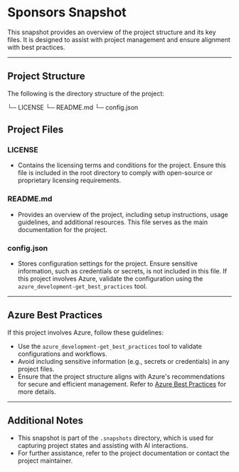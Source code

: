 # Sponsors Snapshot

This snapshot provides an overview of the project structure and its key files. It is designed to assist with project management and ensure alignment with best practices.

---

## Project Structure

The following is the directory structure of the project:

└─ LICENSE
└─ README.md
└─ config.json

## Project Files

### LICENSE

- Contains the licensing terms and conditions for the project. Ensure this file is included in the root directory to comply with open-source or proprietary licensing requirements.

### README.md

- Provides an overview of the project, including setup instructions, usage guidelines, and additional resources. This file serves as the main documentation for the project.

### config.json

- Stores configuration settings for the project. Ensure sensitive information, such as credentials or secrets, is not included in this file. If this project involves Azure, validate the configuration using the `azure_development-get_best_practices` tool.

---

## Azure Best Practices

If this project involves Azure, follow these guidelines:

- Use the `azure_development-get_best_practices` tool to validate configurations and workflows.
- Avoid including sensitive information (e.g., secrets or credentials) in any project files.
- Ensure that the project structure aligns with Azure's recommendations for secure and efficient management. Refer to [Azure Best Practices](https://learn.microsoft.com/en-us/azure/architecture/best-practices/) for more details.

---

## Additional Notes

- This snapshot is part of the `.snapshots` directory, which is used for capturing project states and assisting with AI interactions.
- For further assistance, refer to the project documentation or contact the project maintainer.
